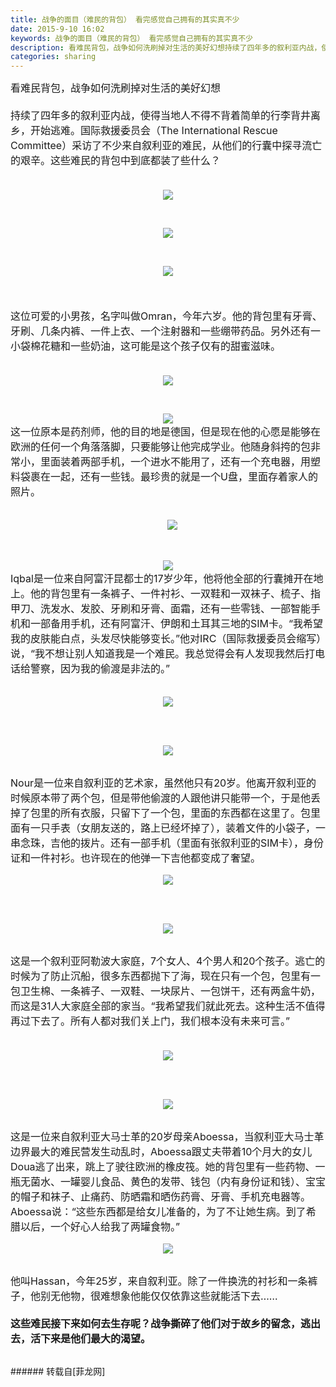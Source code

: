 ```yaml
---
title: 战争的面目（难民的背包） 看完感觉自己拥有的其实真不少
date: 2015-9-10 16:02
keywords: 战争的面目（难民的背包） 看完感觉自己拥有的其实真不少
description: 看难民背包，战争如何洗刷掉对生活的美好幻想持续了四年多的叙利亚内战，使得当地人不得不背着简单的行李背井离乡，开始逃难。国际救援委员会（The International Rescue Committee）采访了不少来自叙利亚的难民，从他们的行囊中探寻流亡的艰辛。这些难民的背包中到底都装了些什么？ 这位可爱的小男孩，名字叫做Omran，今年六岁。他的背包里有牙膏、牙刷、几条内裤、一件上衣、一个注射器和一些绷带药品。另外还有一小袋棉花糖和一些奶油，这可能是这个孩子仅有的甜蜜滋味。这一位原本是药剂师，他的目的地是德国，但是现在他的心愿是能够在欧洲的任何一个角落落脚，只要能够让他完成学业。他随身斜挎的包非常小，里面装着两部手机，一个进水不能用了，还有一个充电器，用塑料袋裹在一起，还有一些钱。最珍贵的就是一个U盘，里面存着家人的照片。  Iqbal是一位来自阿富汗昆都士的17岁少年，他将他全部的行囊摊开在地上。他的背包里有一条裤子、一件衬衫、一双鞋和一双袜子、梳子、指甲刀、洗发水、发胶、牙刷和牙膏、面霜，还有一些零钱、一部智能手机和一部备用手机，还有阿富汗、伊朗和土耳其三地的SIM卡。“我希望我的皮肤能白点，头发尽快能够变长。”他对IRC（国际救援委员会缩写）说，“我不想让别人知道我是一个难民。我总觉得会有人发现我然后打电话给警察，因为我的偷渡是非法的。”Nour是一位来自叙利亚的艺术家，虽然他只有20岁。他离开叙利亚的时候原本带了两个包，但是带他偷渡的人跟他讲只能带一个，于是他丢掉了包里的所有衣服，只留下了一个包，里面的东西都在这里了。包里面有一只手表（女朋友送的，路上已经坏掉了），装着文件的小袋子，一串念珠，吉他的拨片。还有一部手机（里面有张叙利亚的SIM卡），身份证和一件衬衫。也许现在的他弹一下吉他都变成了奢望。 这是一个叙利亚阿勒波大家庭，7个女人、4个男人和20个孩子。逃亡的时候为了防止沉船，很多东西都抛下了海，现在只有一个包，包里有一包卫生棉、一条裤子、一双鞋、一块尿片、一包饼干，还有两盒牛奶，而这是31人大家庭全部的家当。“我希望我们就此死去。这种生活不值得再过下去了。所有人都对我们关上门，我们根本没有未来可言。”  这是一位来自叙利亚大马士革的20岁母亲Aboessa，当叙利亚大马士革边界最大的难民营发生动乱时，Aboessa跟丈夫带着10个月大的女儿Doua逃了出来，跳上了驶往欧洲的橡皮筏。她的背包里有一些药物、一瓶无菌水、一罐婴儿食品、黄色的发带、钱包（内有身份证和钱）、宝宝的帽子和袜子、止痛药、防晒霜和晒伤药膏、牙膏、手机充电器等。Aboessa说：“这些东西都是给女儿准备的，为了不让她生病。到了希腊以后，一个好心人给我了两罐食物。”他叫Hassan，今年25岁，来自叙利亚。除了一件换洗的衬衫和一条裤子，他别无他物，很难想象他能仅仅依靠这些就能活下去……这些难民接下来如何去生存呢？战争撕碎了他们对于故乡的留念，逃出去，活下来是他们最大的渴望。
categories: sharing
---
```

<td class="t_f" id="postmessage_247143">

<font size="3">看难民背包，战争如何洗刷掉对生活的美好幻想<br/>
<br/>
持续了四年多的叙利亚内战，使得当地人不得不背着简单的行李背井离乡，开始逃难。国际救援委员会（The International Rescue Committee）采访了不少来自叙利亚的难民，从他们的行囊中探寻流亡的艰辛。这些难民的背包中到底都装了些什么？ <br/>
<br/>
</font><div align="center"><font size="3">

<img aid="78697" data-cf-modified-2e01bcf38d85983e2669d7c3-="" file="data/attachment/forum/201509/10/155650egt157279p721u2h.jpg.thumb.jpg" id="aimg_78697" inpost="1" onclick="" onmouseover="" src="http://www.flw.ph/data/attachment/forum/201509/10/155650egt157279p721u2h.jpg" style="cursor:pointer" zoomfile="data/attachment/forum/201509/10/155650egt157279p721u2h.jpg"/>


</font></div><br/>
<div align="center"><font size="3">

<img aid="78698" data-cf-modified-2e01bcf38d85983e2669d7c3-="" file="data/attachment/forum/201509/10/155651jf0eeee0y0kuve0x.jpg.thumb.jpg" id="aimg_78698" inpost="1" onclick="" onmouseover="" src="http://www.flw.ph/data/attachment/forum/201509/10/155651jf0eeee0y0kuve0x.jpg" style="cursor:pointer" zoomfile="data/attachment/forum/201509/10/155651jf0eeee0y0kuve0x.jpg"/>


</font></div><br/>
<div align="center"><font size="3">

<img aid="78699" data-cf-modified-2e01bcf38d85983e2669d7c3-="" file="data/attachment/forum/201509/10/155653vozl8l8g60ncft2o.jpg.thumb.jpg" id="aimg_78699" inpost="1" onclick="" onmouseover="" src="http://www.flw.ph/data/attachment/forum/201509/10/155653vozl8l8g60ncft2o.jpg" style="cursor:pointer" zoomfile="data/attachment/forum/201509/10/155653vozl8l8g60ncft2o.jpg"/>


</font></div><br/>
<font size="3"><br/>
这位可爱的小男孩，名字叫做Omran，今年六岁。他的背包里有牙膏、牙刷、几条内裤、一件上衣、一个注射器和一些绷带药品。另外还有一小袋棉花糖和一些奶油，这可能是这个孩子仅有的甜蜜滋味。<br/>
<br/>
</font><div align="center"><font size="3">

<img aid="78701" data-cf-modified-2e01bcf38d85983e2669d7c3-="" file="data/attachment/forum/201509/10/155811nfygtpcffputdgfz.jpg.thumb.jpg" id="aimg_78701" inpost="1" onclick="" onmouseover="" src="http://www.flw.ph/data/attachment/forum/201509/10/155811nfygtpcffputdgfz.jpg" style="cursor:pointer" zoomfile="data/attachment/forum/201509/10/155811nfygtpcffputdgfz.jpg"/>


</font></div><br/>
<div align="center"><font size="3">

<img aid="78700" data-cf-modified-2e01bcf38d85983e2669d7c3-="" file="data/attachment/forum/201509/10/155810dq7r3ej4zc4r9u1r.jpg.thumb.jpg" id="aimg_78700" inpost="1" onclick="" onmouseover="" src="http://www.flw.ph/data/attachment/forum/201509/10/155810dq7r3ej4zc4r9u1r.jpg" style="cursor:pointer" zoomfile="data/attachment/forum/201509/10/155810dq7r3ej4zc4r9u1r.jpg"/>


<br/>
</font><div align="left"><font size="3">这一位原本是药剂师，他的目的地是德国，但是现在他的心愿是能够在欧洲的任何一个角落落脚，只要能够让他完成学业。他随身斜挎的包非常小，里面装着两部手机，一个进水不能用了，还有一个充电器，用塑料袋裹在一起，还有一些钱。最珍贵的就是一个U盘，里面存着家人的照片。</font></div><br/>
</div><br/>
<div align="center"><font size="3">  

<img aid="78702" data-cf-modified-2e01bcf38d85983e2669d7c3-="" file="data/attachment/forum/201509/10/155853k8zdp58zd984p504.jpg.thumb.jpg" id="aimg_78702" inpost="1" onclick="" onmouseover="" src="http://www.flw.ph/data/attachment/forum/201509/10/155853k8zdp58zd984p504.jpg" style="cursor:pointer" zoomfile="data/attachment/forum/201509/10/155853k8zdp58zd984p504.jpg"/>


</font></div><br/>
<div align="center"><font size="3">

<img aid="78703" data-cf-modified-2e01bcf38d85983e2669d7c3-="" file="data/attachment/forum/201509/10/155854oitwxbs9sijb6gca.jpg.thumb.jpg" id="aimg_78703" inpost="1" onclick="" onmouseover="" src="http://www.flw.ph/data/attachment/forum/201509/10/155854oitwxbs9sijb6gca.jpg" style="cursor:pointer" zoomfile="data/attachment/forum/201509/10/155854oitwxbs9sijb6gca.jpg"/>


<br/>
</font><div align="left"><font size="3">Iqbal是一位来自阿富汗昆都士的17岁少年，他将他全部的行囊摊开在地上。他的背包里有一条裤子、一件衬衫、一双鞋和一双袜子、梳子、指甲刀、洗发水、发胶、牙刷和牙膏、面霜，还有一些零钱、一部智能手机和一部备用手机，还有阿富汗、伊朗和土耳其三地的SIM卡。“我希望我的皮肤能白点，头发尽快能够变长。”他对IRC（国际救援委员会缩写）说，“我不想让别人知道我是一个难民。我总觉得会有人发现我然后打电话给警察，因为我的偷渡是非法的。”</font></div><br/>
</div><br/>
<div align="center"><font size="3">

<img aid="78705" data-cf-modified-2e01bcf38d85983e2669d7c3-="" file="data/attachment/forum/201509/10/155951bf5n57zvgd8d9x97.jpg.thumb.jpg" id="aimg_78705" inpost="1" onclick="" onmouseover="" src="http://www.flw.ph/data/attachment/forum/201509/10/155951bf5n57zvgd8d9x97.jpg" style="cursor:pointer" zoomfile="data/attachment/forum/201509/10/155951bf5n57zvgd8d9x97.jpg"/>


</font></div><br/>
<br/>
<div align="center"><font size="3">

<img aid="78704" data-cf-modified-2e01bcf38d85983e2669d7c3-="" file="data/attachment/forum/201509/10/155949zhcecccpx6xyyuya.jpg.thumb.jpg" id="aimg_78704" inpost="1" onclick="" onmouseover="" src="http://www.flw.ph/data/attachment/forum/201509/10/155949zhcecccpx6xyyuya.jpg" style="cursor:pointer" zoomfile="data/attachment/forum/201509/10/155949zhcecccpx6xyyuya.jpg"/>


</font></div><br/>
<font size="3">Nour是一位来自叙利亚的艺术家，虽然他只有20岁。他离开叙利亚的时候原本带了两个包，但是带他偷渡的人跟他讲只能带一个，于是他丢掉了包里的所有衣服，只留下了一个包，里面的东西都在这里了。包里面有一只手表（女朋友送的，路上已经坏掉了），装着文件的小袋子，一串念珠，吉他的拨片。还有一部手机（里面有张叙利亚的SIM卡），身份证和一件衬衫。也许现在的他弹一下吉他都变成了奢望。 <br/>
</font><div align="center"><font size="3">

<img aid="78706" data-cf-modified-2e01bcf38d85983e2669d7c3-="" file="data/attachment/forum/201509/10/160029g4jnc120j5esnj01.jpg.thumb.jpg" id="aimg_78706" inpost="1" onclick="" onmouseover="" src="http://www.flw.ph/data/attachment/forum/201509/10/160029g4jnc120j5esnj01.jpg" style="cursor:pointer" zoomfile="data/attachment/forum/201509/10/160029g4jnc120j5esnj01.jpg"/>


</font></div><br/>
<br/>
<div align="center"><font size="3">

<img aid="78707" data-cf-modified-2e01bcf38d85983e2669d7c3-="" file="data/attachment/forum/201509/10/160031yx0t5bs3743ts73t.jpg.thumb.jpg" id="aimg_78707" inpost="1" onclick="" onmouseover="" src="http://www.flw.ph/data/attachment/forum/201509/10/160031yx0t5bs3743ts73t.jpg" style="cursor:pointer" zoomfile="data/attachment/forum/201509/10/160031yx0t5bs3743ts73t.jpg"/>


</font></div><br/>
<font size="3">这是一个叙利亚阿勒波大家庭，7个女人、4个男人和20个孩子。逃亡的时候为了防止沉船，很多东西都抛下了海，现在只有一个包，包里有一包卫生棉、一条裤子、一双鞋、一块尿片、一包饼干，还有两盒牛奶，而这是31人大家庭全部的家当。“我希望我们就此死去。这种生活不值得再过下去了。所有人都对我们关上门，我们根本没有未来可言。”<br/>
</font><div align="center"><font size="3">  

<img aid="78708" data-cf-modified-2e01bcf38d85983e2669d7c3-="" file="data/attachment/forum/201509/10/160101iy8c53rnlkcca7y8.jpg.thumb.jpg" id="aimg_78708" inpost="1" onclick="" onmouseover="" src="http://www.flw.ph/data/attachment/forum/201509/10/160101iy8c53rnlkcca7y8.jpg" style="cursor:pointer" zoomfile="data/attachment/forum/201509/10/160101iy8c53rnlkcca7y8.jpg"/>


</font></div><br/>
<br/>
<div align="center"><font size="3">

<img aid="78709" data-cf-modified-2e01bcf38d85983e2669d7c3-="" file="data/attachment/forum/201509/10/160103gzz8hcxpo70ibxbx.jpg.thumb.jpg" id="aimg_78709" inpost="1" onclick="" onmouseover="" src="http://www.flw.ph/data/attachment/forum/201509/10/160103gzz8hcxpo70ibxbx.jpg" style="cursor:pointer" zoomfile="data/attachment/forum/201509/10/160103gzz8hcxpo70ibxbx.jpg"/>


</font></div><br/>
<font size="3">这是一位来自叙利亚大马士革的20岁母亲Aboessa，当叙利亚大马士革边界最大的难民营发生动乱时，Aboessa跟丈夫带着10个月大的女儿Doua逃了出来，跳上了驶往欧洲的橡皮筏。她的背包里有一些药物、一瓶无菌水、一罐婴儿食品、黄色的发带、钱包（内有身份证和钱）、宝宝的帽子和袜子、止痛药、防晒霜和晒伤药膏、牙膏、手机充电器等。Aboessa说：“这些东西都是给女儿准备的，为了不让她生病。到了希腊以后，一个好心人给我了两罐食物。”<br/>
</font><div align="center"><font size="3">

<img aid="78710" data-cf-modified-2e01bcf38d85983e2669d7c3-="" file="data/attachment/forum/201509/10/160134jnewwewnwep0ra6f.jpg.thumb.jpg" id="aimg_78710" inpost="1" onclick="" onmouseover="" src="http://www.flw.ph/data/attachment/forum/201509/10/160134jnewwewnwep0ra6f.jpg" style="cursor:pointer" zoomfile="data/attachment/forum/201509/10/160134jnewwewnwep0ra6f.jpg"/>


</font></div><br/>
<font size="3">他叫Hassan，今年25岁，来自叙利亚。除了一件换洗的衬衫和一条裤子，他别无他物，很难想象他能仅仅依靠这些就能活下去……</font><br/>
<font size="3"><br/>
<strong>这些难民接下来如何去生存呢？战争撕碎了他们对于故乡的留念，逃出去，活下来是他们最大的渴望。</strong></font><br/>
<br/>
</td>
###### 转载自[菲龙网]